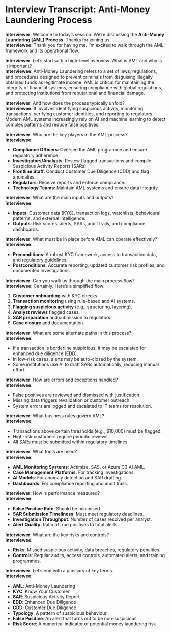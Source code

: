 # Interview Transcript: Anti-Money Laundering Process

**Interviewer**: Welcome to today’s session. We’re discussing the **Anti-Money Laundering (AML) Process**. Thanks for joining us.  
**Interviewee**: Thank you for having me. I’m excited to walk through the AML framework and its operational flow.

**Interviewer**: Let’s start with a high-level overview. What is AML and why is it important?  
**Interviewee**: Anti-Money Laundering refers to a set of laws, regulations, and procedures designed to prevent criminals from disguising illegally obtained funds as legitimate income. AML is critical for maintaining the integrity of financial systems, ensuring compliance with global regulations, and protecting institutions from reputational and financial damage.

**Interviewer**: And how does the process typically unfold?  
**Interviewee**: It involves identifying suspicious activity, monitoring transactions, verifying customer identities, and reporting to regulators. Modern AML systems increasingly rely on AI and machine learning to detect complex patterns and reduce false positives.

**Interviewer**: Who are the key players in the AML process?  
**Interviewee**:  
- **Compliance Officers**: Oversee the AML programme and ensure regulatory adherence.  
- **Investigators/Analysts**: Review flagged transactions and compile Suspicious Activity Reports (SARs).  
- **Frontline Staff**: Conduct Customer Due Diligence (CDD) and flag anomalies.  
- **Regulators**: Receive reports and enforce compliance.  
- **Technology Teams**: Maintain AML systems and ensure data integrity.

**Interviewer**: What are the main inputs and outputs?  
**Interviewee**:  
- **Inputs**: Customer data (KYC), transaction logs, watchlists, behavioural patterns, and external intelligence.  
- **Outputs**: Risk scores, alerts, SARs, audit trails, and compliance dashboards.

**Interviewer**: What must be in place before AML can operate effectively?  
**Interviewee**:  
- **Preconditions**: A robust KYC framework, access to transaction data, and regulatory guidelines.  
- **Postconditions**: Accurate reporting, updated customer risk profiles, and documented investigations.

**Interviewer**: Can you walk us through the main process flow?  
**Interviewee**: Certainly. Here’s a simplified flow:  
1. **Customer onboarding** with KYC checks.  
2. **Transaction monitoring** using rule-based and AI systems.  
3. **Flagging suspicious activity** (e.g., structuring, layering).  
4. **Analyst reviews** flagged cases.  
5. **SAR preparation** and submission to regulators.  
6. **Case closure** and documentation.

**Interviewer**: What are some alternate paths in this process?  
**Interviewee**:  
- If a transaction is borderline suspicious, it may be escalated for enhanced due diligence (EDD).  
- In low-risk cases, alerts may be auto-closed by the system.  
- Some institutions use AI to draft SARs automatically, reducing manual effort.

**Interviewer**: How are errors and exceptions handled?  
**Interviewee**:  
- False positives are reviewed and dismissed with justification.  
- Missing data triggers revalidation or customer outreach.  
- System errors are logged and escalated to IT teams for resolution.

**Interviewer**: What business rules govern AML?  
**Interviewee**:  
- Transactions above certain thresholds (e.g., $10,000) must be flagged.  
- High-risk customers require periodic reviews.  
- All SARs must be submitted within regulatory timelines.

**Interviewer**: What tools are used?  
**Interviewee**:  
- **AML Monitoring Systems**: Actimize, SAS, or Azure C3 AI AML.  
- **Case Management Platforms**: For tracking investigations.  
- **AI Models**: For anomaly detection and SAR drafting.  
- **Dashboards**: For compliance reporting and audit trails.

**Interviewer**: How is performance measured?  
**Interviewee**:  
- **False Positive Rate**: Should be minimised.  
- **SAR Submission Timeliness**: Must meet regulatory deadlines.  
- **Investigation Throughput**: Number of cases resolved per analyst.  
- **Alert Quality**: Ratio of true positives to total alerts.

**Interviewer**: What are the key risks and controls?  
**Interviewee**:  
- **Risks**: Missed suspicious activity, data breaches, regulatory penalties.  
- **Controls**: Regular audits, access controls, automated alerts, and training programmes.

**Interviewer**: Let’s end with a glossary of key terms.  
**Interviewee**:  
- **AML**: Anti-Money Laundering  
- **KYC**: Know Your Customer  
- **SAR**: Suspicious Activity Report  
- **EDD**: Enhanced Due Diligence  
- **CDD**: Customer Due Diligence  
- **Typology**: A pattern of suspicious behaviour  
- **False Positive**: An alert that turns out to be non-suspicious  
- **Risk Score**: A numerical indicator of potential money laundering risk
